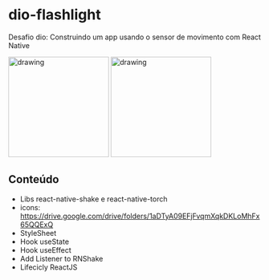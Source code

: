 # dio-flashlight

Desafio dio: Construindo um app usando o sensor de movimento com React Native

<div>
<img src="https://user-images.githubusercontent.com/79220648/171951725-16078725-f49c-4de3-92be-d0e723e60e06.png" alt="drawing" width="200"/>

<img src="https://user-images.githubusercontent.com/79220648/171951820-4500f5d0-9d17-4195-930f-ca03a249909e.png" alt="drawing" width="200"/>
</div>



## Conteúdo 

- Libs react-native-shake e react-native-torch
- icons: https://drive.google.com/drive/folders/1aDTyA09EFjFvqmXqkDKLoMhFx65QQExQ
- StyleSheet
- Hook useState
- Hook useEffect
- Add Listener to RNShake
- Lifecicly ReactJS
